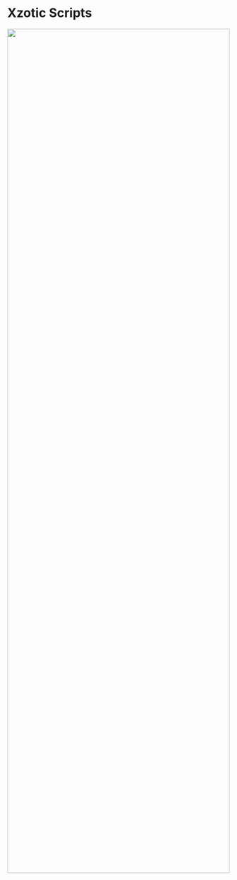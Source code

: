 # Xzotic Scripts
<img src="https://s23.postimg.org/onna3nf63/xzotic.gif" height="70%" width="100%;"/>
